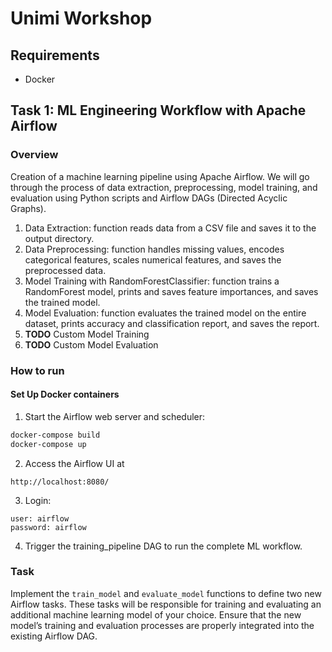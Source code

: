 # Unimi Workshop

## Requirements
- Docker


## Task 1: ML Engineering Workflow with Apache Airflow

### Overview
Creation of a machine learning pipeline using Apache Airflow. We will go through the process of data extraction, preprocessing, model training, and evaluation using Python scripts and Airflow DAGs (Directed Acyclic Graphs).

1.	Data Extraction: function reads data from a CSV file and saves it to the output directory.
2.	Data Preprocessing:  function handles missing values, encodes categorical features, scales numerical features, and saves the preprocessed data.
3.	Model Training with RandomForestClassifier: function trains a RandomForest model, prints and saves feature importances, and saves the trained model.
4.	Model Evaluation: function evaluates the trained model on the entire dataset, prints accuracy and classification report, and saves the report.
5.	**TODO** Custom Model Training 
6.	**TODO** Custom Model Evaluation 


### How to run 

#### Set Up Docker containers
1.	Start the Airflow web server and scheduler:
   
```sh
docker-compose build
docker-compose up
```
2.	Access the Airflow UI at
```
http://localhost:8080/
```

3. Login:
```
user: airflow
password: airflow
```
4.	Trigger the training_pipeline DAG to run the complete ML workflow.

### Task
Implement the <code>train_model</code> and <code>evaluate_model</code> functions to define two new Airflow tasks. These tasks will be responsible for training and evaluating an additional machine learning model of your choice. Ensure that the new model’s training and evaluation processes are properly integrated into the existing Airflow DAG.


